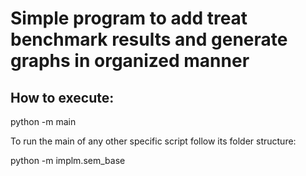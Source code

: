 # Simple program to add treat benchmark results and generate graphs in organized manner



## How to execute:

python -m main

To run the main of any other specific script follow its folder structure:

python -m implm.sem_base


